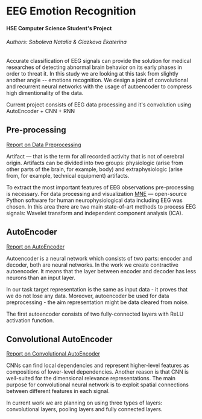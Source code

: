 # EEG Emotion Recognition
#### HSE Computer Science Student's Project
###### Authors: Soboleva Natalia & Glazkova Ekaterina

Accurate classification of EEG signals can provide the solution for medical researches of detecting abnormal brain behavior on its early phases in order to threat it. In this study we are looking at this task from slightly another angle -- emotions recognition. We design a joint of convolutional and recurrent neural networks with the usage of autoencoder to compress high dimentionality of the data.

Current project consists of EEG data processing and it's convolution using AutoEncoder + CNN + RNN

## Pre-processing
[Report on Data Preprocessing ](https://github.com/nasoboleva/EEG-Emotion-Recognition/wiki/Препроцессинг-данных)

Artifact &mdash; that is the term for all recorded activity that is not of cerebral origin. Artifacts can be divided into two groups: physiologic (arise from other parts of the brain, for example, body) and extraphysiologic (arise from, for example, technical equipment) artifacts.

To extract the most important features of EEG observations pre-processing is necessary. For data processing and visualization [MNE](https://mne-tools.github.io/stable/index.html#) &mdash; open-source Python software for human neurophysiological data including EEG was chosen. In this area there are two main state-of-art methods to process EEG signals:
Wavelet transform and independent component analysis (ICA).

## AutoEncoder
[Report on AutoEncoder](https://github.com/nasoboleva/EEG-Emotion-Recognition/wiki/AutoEncoder)

Autoencoder is a neural network which consists of two parts: encoder and decoder, both are neural networks. In the work we create contractive autoencoder. It means that the layer between encoder and decoder has less neurons than an input layer.

 In our task target representation is the same as input data - it proves that we do not lose any data. Moreover, autoencoder be used for data preprocessing - the aim representation might be data cleared from noise.

The first autoencoder consists of two fully-connected layers with ReLU activation function.

## Convolutional AutoEncoder
[Report on Convolutional AutoEncoder](https://github.com/nasoboleva/EEG-Emotion-Recognition/wiki/CNN-AutoEncoder)

 CNNs can find local dependencies and represent higher-level features as compositions of lower-level dependencies.
Another reason is that CNN is well-suited for the dimensional relevance representations. The main purpose for convolutional neural network is to exploit spatial connections between different features in each signal.

In current work we are planning on using three types of layers: convolutional layers, pooling layers and fully connected layers.
